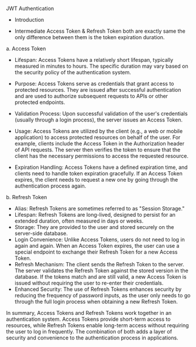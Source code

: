 JWT Authentication
- Introduction


- Intermediate
Access Token & Refresh Token both are exactly same the only difference between them is the token expiration duration.

a. Access Token 
- Lifespan: Access Tokens have a relatively short lifespan, typically measured in minutes to hours. The specific duration may vary based on the security policy of the authentication system.

- Purpose: Access Tokens serve as credentials that grant access to protected resources. They are issued after successful authentication and are used to authorize subsequent requests to APIs or other protected endpoints.

- Validation Process: Upon successful validation of the user's credentials (usually through a login process), the server issues an Access Token.

- Usage: Access Tokens are utilized by the client (e.g., a web or mobile application) to access protected resources on behalf of the user. For example, clients include the Access Token in the Authorization header of API requests. The server then verifies the token to ensure that the client has the necessary permissions to access the requested resource.
 
- Expiration Handling: Access Tokens have a defined expiration time, and clients need to handle token expiration gracefully. If an Access Token expires, the client needs to request a new one by going through the authentication process again.

b. Refresh Token
- Alias: Refresh Tokens are sometimes referred to as "Session Storage."
- Lifespan: Refresh Tokens are long-lived, designed to persist for an extended duration, often measured in days or weeks.
- Storage: They are provided to the user and stored securely on the server-side database.
- Login Convenience: Unlike Access Tokens, users do not need to log in again and again. When an Access Token expires, the user can use a special endpoint to exchange their Refresh Token for a new Access Token.
- Refresh Mechanism: The client sends the Refresh Token to the server. The server validates the Refresh Token against the stored version in the database. If the tokens match and are still valid, a new Access Token is issued without requiring the user to re-enter their credentials.
- Enhanced Security: The use of Refresh Tokens enhances security by reducing the frequency of password inputs, as the user only needs to go through the full login process when obtaining a new Refresh Token.

In summary, Access Tokens and Refresh Tokens work together in an authentication system. Access Tokens provide short-term access to resources, while Refresh Tokens enable long-term access without requiring the user to log in frequently. The combination of both adds a layer of security and convenience to the authentication process in applications.